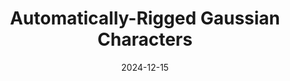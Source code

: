 ---
featured: true
date: "2024-12-15"
title: "Automatically-Rigged Gaussian Characters"
authors: 
  - name: "Sean Brynjólfsson"
  - name: "Justin Tien-Smith"
  - name: "Evan Zhang"
description: |
  Recently, techniques for solving gaussian splats of dynamic scenes (Dynamic3DGaussians, 2024) have found success in using local rigidity constraints to enforce spatial and temporal consistency.

  We use this detailed representation and decompose it into the rigid parts and joints which describe their movement. This procedure makes no assumptions about the anatomy of the dynamic entities within the scene and therefore should work equally well for all people, animals, machines---anything that moves about a discrete set of joints. We're currently implementing the joint solver after getting promising results for our clustering algorithm to find the bones.

  Our final deliverable will be an animation-ready gaussian rig and a portable format for them. Clustering also massively downsizes the storage requirements because local rigidity means gaussians are predictive of their neighbors---no need to track all of them. We are also developing more visualizations to help understand the limitations of the representation present. In doing so, we have spotted some new failure modes of the original method, like how some regions gradually creep into neighboring regions over time. 
media: 
  - content: "grig.gif"
    alt_text: "..."
  - content: "grig2.gif"
    alt_text: "..."
links:
  # - url: ""
  #   text: "Github"
---
